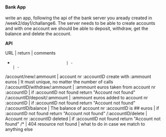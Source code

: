 #### Bank App

write an app, following the api of the bank server you aready created in /week2/day1/challange6.
The server needs to be able to create accounts and with one account we should be able to deposit, withdraw, get the balance and delete the account.

**API**

URL                           | return                                           | comments
-                             | -                                                | -
/account/new/:ammount         | account nr :accountID create with :ammount euros | It must unique, no matter the number of calls
/:accountID/withdraw/:ammount | :ammount euros taken from account nr :accountID  | if :accountID not found return "Account not found"
/:accountID/deposit/:ammount  | :ammount euros added to account nr :accountID    | if :accountID not found return "Account not found"
/:accountID/balance           | The balance of account nr :accountID is ## euros | if :accountID not found return "Account not found"
/:accountID/delete            | Account nr :accountID deleted                    | if :accountID not found return "Account not found"
/*                            | 404 resource not found                           | what to do in case we match to anything else
